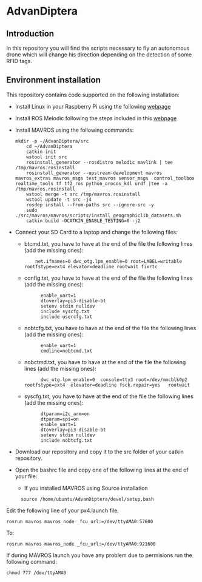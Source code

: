 # AdvanDiptera
## Introduction

In this repository you will find the scripts necessary to fly an autonomous drone which will change his direction depending on the detection of some RFID tags. 

## Environment installation

This repository contains code supported on the following installation:

* Install Linux in your Raspberry Pi using the following [webpage](https://ubuntu.com/download/raspberry-pi) 

* Install ROS Melodic following the steps included in this [webpage](http://wiki.ros.org/melodic)

* Install MAVROS using the following commands:

    ```
	mkdir -p ~/AdvanDiptera/src
        cd ~/AdvanDiptera
        catkin init
        wstool init src
        rosinstall_generator --rosdistro melodic mavlink | tee /tmp/mavros.rosinstall
        rosinstall_generator --upstream-development mavros mavros_extras mavros_msgs test_mavros sensor_msgs  control_toolbox realtime_tools tf tf2_ros python_orocos_kdl urdf |tee -a /tmp/mavros.rosinstall
        wstool merge -t src /tmp/mavros.rosinstall
        wstool update -t src -j4
        rosdep install --from-paths src --ignore-src -y
        sudo ./src/mavros/mavros/scripts/install_geographiclib_datasets.sh
        catkin build -DCATKIN_ENABLE_TESTING=0 -j2
    ```
* Connect your SD Card to a laptop and change the following files:

  * btcmd.txt, you have to have at the end of the file the following lines (add the missing ones):
  
    ```
        net.ifnames=0 dwc_otg.lpm_enable=0 root=LABEL=writable rootfstype=ext4 elevator=deadline rootwait fixrtc
	
    ``` 
 
  * config.txt, you have to have at the end of the file the following lines (add the missing ones):
    
    ```
          enable_uart=1
          dtoverlay=pi3-disable-bt
          setenv stdin nulldev
          include syscfg.txt
          include usercfg.txt
    ```  
    
  * nobtcfg.txt, you have to have at the end of the file the following lines (add the missing ones):
    
    ```
          enable_uart=1
          cmdline=nobtcmd.txt
    ```  
    
  * nobctmd.txt, you have to have at the end of the file the following lines (add the missing ones):
  
    ```
          dwc_otg.lpm_enable=0  console=tty3 root=/dev/mmcblk0p2 rootfstype=ext4  elevator=deadline fsck.repair=yes   rootwait
    ```	 
	     
  * syscfg.txt, you have to have at the end of the file the following lines (add the missing ones):
    
    ```
          dtparam=i2c_arm=on
          dtparam=spi=on
          enable_uart=1
          dtoverlay=pi3-disable-bt
          setenv stdin nulldev
          include nobtcfg.txt
    ```   

* Download our repository and copy it to the src folder of your catkin repository. 

* Open the bashrc file and copy one of the following lines at the end of your file:
	
    * If you installed MAVROS using Source installation 
	
	```
	  source /home/ubuntu/AdvanDiptera/devel/setup.bash
	```
	
Edit the following line of your px4.launch file:

```
rosrun mavros mavros_node _fcu_url:=/dev/ttyAMA0:57600
```

To: 

```
rosrun mavros mavros_node _fcu_url:=/dev/ttyAMA0:921600
```

If during MAVROS launch you have any problem due to permisions run the following command:

```
chmod 777 /dev/ttyAMA0
```
